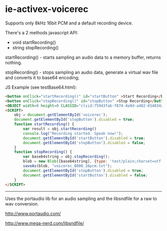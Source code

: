 # ie-activex-voicerec
Supports only 8kHz 16bit PCM and a default recording device.

There's a 2 methods javascript API:
  - void startRecording()
  - string stopRecording()

startRecording() - starts sampling an audio data to a memory buffer, returns nothing.

stopRecording() - stops sampling an audio data, generate a virtual wav file and converts it to base64 encoding; 

JS Example (see testBase64.html):
``` html
<button onClick="startRecording()" id="startButton" >Start Recording</button>
<button onClick="stopRecording()" id="stopButton" >Stop Recording</button>
<OBJECT width=0 height=0 CLASSID="clsid:75943fab-f874-4a9d-a482-654034ae1928" id="voicerec"></OBJECT>
<SCRIPT>
	obj = document.getElementById('voicerec');
	document.getElementById('stopButton').disabled = true;
	function startRecording() {
		var result = obj.startRecording()
		console.log("Recording started. Speak now!");
		document.getElementById('startButton').disabled = true;
		document.getElementById('stopButton').disabled = false;
	}
	function stopRecording() {
		var base64string = obj.stopRecording();
		blob = new Blob([base64string], {type: 'text/plain;charset=utf-8'});
		saveAs(blob, "voicerec_8000_16pcm.txt");
		document.getElementById('stopButton').disabled = true;
		document.getElementById('startButton').disabled = false;
	}
</SCRIPT>
```

----

Uses the portaudio lib for an audio sampling and the libsndfile for a raw to wav conversion.

http://www.portaudio.com/

http://www.mega-nerd.com/libsndfile/
